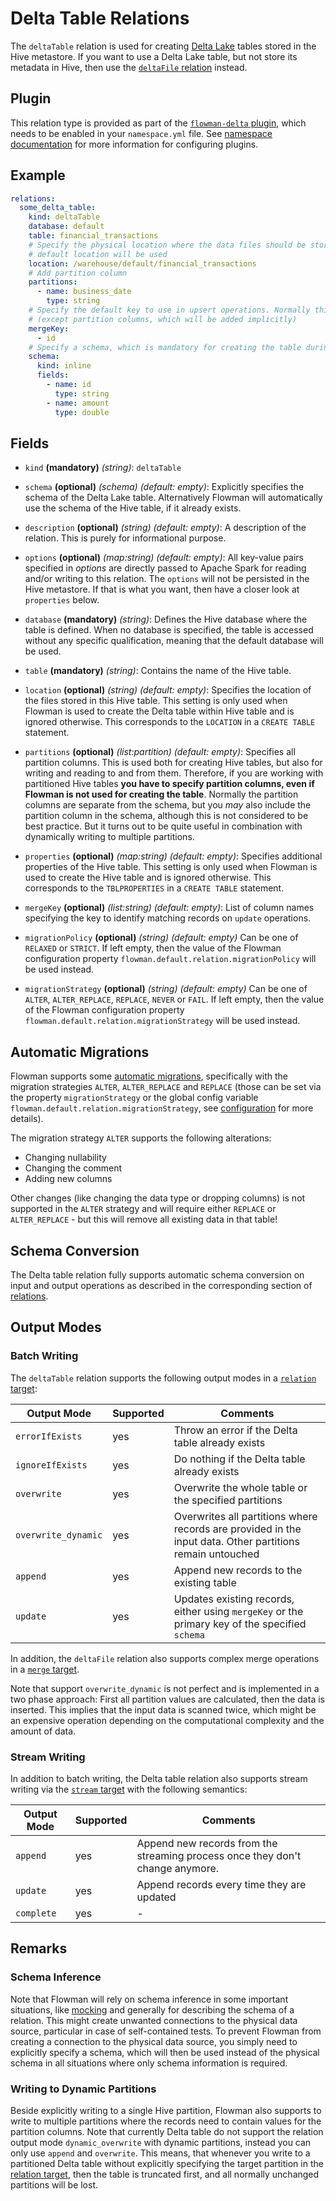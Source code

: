 # Delta Table Relations

The `deltaTable` relation is used for creating [Delta Lake](https://delta.io) tables stored in the Hive metastore. If
you want to use a Delta Lake table, but not store its metadata in Hive, then use the [`deltaFile` relation](deltaFile.md)
instead.

## Plugin

This relation type is provided as part of the [`flowman-delta` plugin](../../plugins/delta.md), which needs to be enabled in your
`namespace.yml` file. See [namespace documentation](../namespace.md) for more information for configuring plugins.


## Example
```yaml
relations:
  some_delta_table:
    kind: deltaTable
    database: default
    table: financial_transactions
    # Specify the physical location where the data files should be stored at. If you leave this out, the Hive
    # default location will be used
    location: /warehouse/default/financial_transactions
    # Add partition column
    partitions:
      - name: business_date
        type: string
    # Specify the default key to use in upsert operations. Normally this should match the primary key 
    # (except partition columns, which will be added implicitly)
    mergeKey:
      - id  
    # Specify a schema, which is mandatory for creating the table during CREATE phase
    schema:
      kind: inline
      fields:
        - name: id
          type: string
        - name: amount
          type: double
```

## Fields
* `kind` **(mandatory)** *(string)*: `deltaTable`

* `schema` **(optional)** *(schema)* *(default: empty)*:
  Explicitly specifies the schema of the Delta Lake table.  Alternatively Flowman will automatically use the schema of
  the Hive table, if it already exists.

* `description` **(optional)** *(string)* *(default: empty)*:
  A description of the relation. This is purely for informational purpose.

* `options` **(optional)** *(map:string)* *(default: empty)*:
  All key-value pairs specified in *options* are directly passed to Apache Spark for reading
  and/or writing to this relation. The `options` will not be persisted in the Hive metastore. If that is what you
  want, then have a closer look at `properties` below.

* `database` **(mandatory)** *(string)*:
  Defines the Hive database where the table is defined. When no database is specified, the
  table is accessed without any specific qualification, meaning that the default database
  will be used.

* `table` **(mandatory)** *(string)*:
  Contains the name of the Hive table.

* `location` **(optional)** *(string)* *(default: empty)*:
  Specifies the location of the files stored in this Hive table. This setting is only used when Flowman is used to 
  create the Delta table within Hive table and is ignored otherwise. This corresponds to the `LOCATION` in a 
  `CREATE TABLE` statement.

* `partitions` **(optional)** *(list:partition)* *(default: empty)*:
  Specifies all partition columns. This is used both for creating Hive tables, but also for writing and reading to and
  from them. Therefore, if you are working with partitioned Hive tables **you have to specify partition columns, even
  if Flowman is not used for creating the table**. Normally the partition columns are separate from the
  schema, but you *may* also include the partition column in the schema, although this is not considered to be best
  practice. But it turns out to be quite useful in combination with dynamically writing to multiple partitions.

* `properties` **(optional)** *(map:string)* *(default: empty)*:
  Specifies additional properties of the Hive table. This setting is only used
  when Flowman is used to create the Hive table and is ignored otherwise. This corresponds
  to the `TBLPROPERTIES` in a `CREATE TABLE` statement.

* `mergeKey` **(optional)** *(list:string)* *(default: empty)*:
  List of column names specifying the key to identify matching records on `update` operations.

* `migrationPolicy` **(optional)** *(string)* *(default: empty)*
  Can be one of `RELAXED` or `STRICT`. If left empty, then the value of the Flowman configuration property
  `flowman.default.relation.migrationPolicy` will be used instead.

* `migrationStrategy` **(optional)** *(string)* *(default: empty)*
  Can be one of `ALTER`, `ALTER_REPLACE`, `REPLACE`, `NEVER` or `FAIL`. If left empty, then the value of the Flowman
  configuration property `flowman.default.relation.migrationStrategy` will be used instead.


## Automatic Migrations
Flowman supports some [automatic migrations](../../concepts/migrations.md), specifically with the migration strategies 
`ALTER`, `ALTER_REPLACE` and `REPLACE` (those can be set via the property `migrationStrategy` or the global config 
variable `flowman.default.relation.migrationStrategy`, see [configuration](../../setup/config.md) for more details).

The migration strategy `ALTER` supports the following alterations:
* Changing nullability
* Changing the comment
* Adding new columns

Other changes (like changing the data type or dropping columns) is not supported in the `ALTER` strategy and
will require either `REPLACE` or `ALTER_REPLACE` - but this will remove all existing data in that table!


## Schema Conversion
The Delta table relation fully supports automatic schema conversion on input and output operations as described in the
corresponding section of [relations](index.md).


## Output Modes

### Batch Writing
The `deltaTable` relation supports the following output modes in a [`relation` target](../target/relation.md):

| Output Mode         | Supported | Comments                                                                                                  |
|---------------------|-----------|-----------------------------------------------------------------------------------------------------------|
| `errorIfExists`     | yes       | Throw an error if the Delta table already exists                                                          |
| `ignoreIfExists`    | yes       | Do nothing if the Delta table already exists                                                              |
| `overwrite`         | yes       | Overwrite the whole table or the specified partitions                                                     |
| `overwrite_dynamic` | yes       | Overwrites all partitions where records are provided in the input data. Other partitions remain untouched |
| `append`            | yes       | Append new records to the existing table                                                                  |
| `update`            | yes       | Updates existing records, either using `mergeKey` or the primary key of the specified `schema`            |

In addition, the `deltaFile` relation also supports complex merge operations in a [`merge` target](../target/merge.md).

Note that support `overwrite_dynamic` is not perfect and is implemented in a two phase approach: First all partition
values are calculated, then the data is inserted. This implies that the input data is scanned twice, which might be an
expensive operation depending on the computational complexity and the amount of data.


### Stream Writing
In addition to batch writing, the Delta table relation also supports stream writing via the
[`stream` target](../target/stream.md) with the following semantics:

| Output Mode | Supported | Comments                                                                      |
|-------------|-----------|-------------------------------------------------------------------------------|
| `append`    | yes       | Append new records from the streaming process once they don't change anymore. |
| `update`    | yes       | Append records every time they are updated                                    |
| `complete`  | yes       | -                                                                             |


## Remarks

### Schema Inference

Note that Flowman will rely on schema inference in some important situations, like [mocking](mock.md) and generally
for describing the schema of a relation. This might create unwanted connections to the physical data source,
particular in case of self-contained tests. To prevent Flowman from creating a connection to the physical data
source, you simply need to explicitly specify a schema, which will then be used instead of the physical schema
in all situations where only schema information is required.

### Writing to Dynamic Partitions

Beside explicitly writing to a single Hive partition, Flowman also supports to write to multiple partitions where
the records need to contain values for the partition columns. Note that currently Delta table do not support the
relation output mode `dynamic_overwrite` with dynamic partitions, instead you can only use `append` and `overwrite`. 
This means, that whenever you write to a partitioned Delta table without explicitly specifying the target partition 
in the [relation target](../target/relation.md), then the table is truncated first, and all normally unchanged partitions
will be lost.
